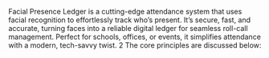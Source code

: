 Facial Presence Ledger is a cutting-edge attendance system that uses facial recognition to effortlessly track who’s present. It’s secure, fast, and accurate, turning faces into a reliable digital ledger for seamless roll-call management. Perfect for schools, offices, or events, it simplifies attendance with a modern, tech-savvy twist. 2 The core principles are discussed below: